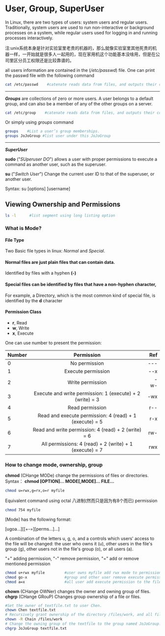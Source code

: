 # User, Group, SuperUser
In Linux, there are two types of users: system users and regular users. Traditionally, system users are used to run non-interactive or background processes on a system, while regular users used for logging in and running processes interactively.

注:unix系统本身是针对实验室里老贵的机器的，那么就像实验室里其他死贵的机器一样，一开始就是很多人一起用的，现在家用机这个功能基本没啥用，但是在公司里区分员工权限还是比较靠谱的。

all users information are contained in the (*/etc/passwd*) file. One can print the passwd file with the following command
```bash
cat /etc/passwd    #catenate reads data from files, and outputs their contents standard output
```

---
***Groups*** are collections of zero or more users. A user belongs to a default group, and can also be a member of any of the other groups on a server.

```bash
cat /etc/group    #catenate reads data from files, and outputs their contents standard output
```
Or simply using *groups* command
```sh
groups    #List a user’s group memberships.
groups JoJoGroup #list user under this JoJoGroup
```
---
***SuperUser***

**sudo** ("*SUperuser DO*") allows a user with proper permissions to execute a command as another user, such as the superuser.

**su** ("*Switch User*") Change the current user ID to that of the superuser, or another user.


Syntax:
su [options] [username]


## Viewing Ownership and Permissions

```bash
ls -l      #list segment using long listing option
```

### What is Mode?

#### **File Type**

Two Basic file types in linux: *Normal* and *Special*.

#### **Normal files** are just plain files that can contain data.
Identified by files with a hyphen **(-)**

#### **Special files** can be identified by files that have a non-hyphen character,

For example, a Directory, which is the most common kind of special file, is identified by the **d** character



#### **Permission Class**

- **r**, Read
- **w**, Write
- **x**, Execute  


One can use number to present the permission:

| Number       | Permission           | Ref  |
| ------------- |:-------------:| -----:|
| 0      | No permission | --- |
| 1     | Execute permission     |  --x |
| 2 |Write permission    |   -w- |
| 3     |Execute and write permission: 1 (execute) + 2 (write) = 3 | -wx |
| 4     | Read permission    |  r-- |
| 5 |Read and execute permission: 4 (read) + 1 (execute) = 5    |   r-x |
| 6     | Read and write permission: 4 (read) + 2 (write) = 6   |  rw- |
| 7 |All permissions: 4 (read) + 2 (write) + 1 (execute) = 7   |   rwx |

### How to change mode, ownership, group

**chmod** (CHange MODe) change the permissions of files or directories.
Syntax：
**chmod [OPTION]... MODE[,MODE]... FILE...**

```bash
chmod u=rwx,g=rx,o=r myfile 
```
Equivalent command using octal 八进制(然而只是因为有8个而已) permission
```bash
chmod 754 myfile
```

[Mode] has the following format:

[ugoa...][[+-=][perms...]...]

A combination of the letters u, g, o, and a controls which users' access to the file will be changed: the user who owns it (u), other users in the file's group (g), other users not in the file's group (o), or all users (a).

"+" adding permission, "-" remove permission, "=" add or remove mentioned permission

```sh
chmod u+rwx myfile         #user owns myfile add rwx mode to permission
chmod go-x                 #group and other user remove execute permission
chmod a=x                  #all user add execute permission to the file 
```



**chown** (CHange OWNer)  changes the owner and owning group of files.
**chgrp** (CHange GRouP)  Changes group ownership of a file or files.

```sh
#Set the owner of textfile.txt to user Chen.
chown Chen textfile.txt  
# Recursively grant ownership of the directory /files/work, and all files and subdirectories, to user Chain.
chown -R Chain /files/work  
# Change the owning group of the textfile to the group named JoJoGroup.
chgrp JoJoGroup textfile.txt 
```
